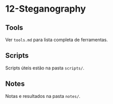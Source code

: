 # 12-Steganography

## Tools
Ver `tools.md` para lista completa de ferramentas.

## Scripts
Scripts úteis estão na pasta `scripts/`.

## Notes
Notas e resultados na pasta `notes/`.
